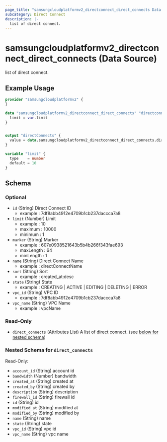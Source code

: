 ```yaml
---
page_title: "samsungcloudplatformv2_directconnect_direct_connects Data Source - samsungcloudplatformv2"
subcategory: Direct Connect
description: |-
  list of direct connect.
---
```


# samsungcloudplatformv2_directconnect_direct_connects (Data Source)

list of direct connect.

## Example Usage

```terraform
provider "samsungcloudplatformv2" {
}

data "samsungcloudplatformv2_directconnect_direct_connects" "directconnects" {
  limit = var.limit
}


output "directConnects" {
  value = data.samsungcloudplatformv2_directconnect_direct_connects.directconnects
}

variable "limit" {
  type    = number
  default = 10
}
```

<!-- schema generated by tfplugindocs -->
## Schema

### Optional

- `id` (String) Direct Connect ID 
  - example : 7df8abb4912e4709b1cb237daccca7a8
- `limit` (Number) Limit 
  - example : 10 
  - maximum : 10000 
  - minimum : 1
- `marker` (String) Marker 
  - example : 607e0938521643b5b4b266f343fae693 
  - maxLength : 64 
  - minLength : 1
- `name` (String) Direct Connect Name 
  - example : directConnectName
- `sort` (String) Sort 
  - example : created_at:desc
- `state` (String) State 
  - example : CREATING | ACTIVE | EDITING | DELETING | ERROR
- `vpc_id` (String) VPC ID 
  - example : 7df8abb4912e4709b1cb237daccca7a8
- `vpc_name` (String) VPC Name 
  - example : vpcName

### Read-Only

- `direct_connects` (Attributes List) A list of direct connect. (see [below for nested schema](#nestedatt--direct_connects))

<a id="nestedatt--direct_connects"></a>
### Nested Schema for `direct_connects`

Read-Only:

- `account_id` (String) account id
- `bandwidth` (Number) bandwidth
- `created_at` (String) created at
- `created_by` (String) created by
- `description` (String) description
- `firewall_id` (String) firewall id
- `id` (String) id
- `modified_at` (String) modified at
- `modified_by` (String) modified by
- `name` (String) name
- `state` (String) state
- `vpc_id` (String) vpc id
- `vpc_name` (String) vpc name